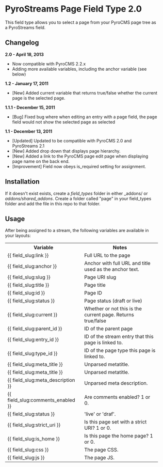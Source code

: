 # PyroStreams Page Field Type 2.0

This field type allows you to select a page from your PyroCMS page tree as a PyroStreams field.

## Changelog

**2.0 - April 18, 2013**

* Now compatible with PyroCMS 2.2.x
* Adding more available variables, including the anchor variable (see below)

**1.2 - January 17, 2011**

* [New] Added current variable that returns true/false whether the current page is the selected page.

**1.1.1 - December 15, 2011**

* [Bug] Fixed bug where when editing an entry with a page field, the page field would not show the selected page as selected

**1.1 - December 13, 2011**

* [Updated] Updated to be compatible with PyroCMS 2.0 and PyroStreams 2.1
* [New] Added drop down that displays page hierarchy.
* [New] Added a link to the PyroCMS page edit page when displaying page name on the back end.
* [Improvement] Field now obeys is_required setting for assignment.

## Installation

If it doesn't exist exists, create a _field\_types_ folder in either _addons/<site-ref> or _addons/shared\_addons_. Create a folder called "page" in your field\_types folder and add the file in this repo to that folder.

## Usage

After being assigned to a stream, the following variables are available in your layouts:

<table>
<tr>
<th>Variable </th>
		<th>Notes </th>
	</tr>
<tr>
<td>{{ field_slug:link }}</td>
		<td>Full URL to the page</td>
	</tr>
<tr>
	<td>{{ field_slug:anchor }}</td>
		<td>Anchor with full URL and title used as the anchor text.</td>
	</tr>
<tr>
<td>{{ field_slug:slug }}</td>
		<td>Page URI slug</td>
	</tr>
<tr>
<td>{{ field_slug:title }}</td>
		<td>Page title</td>
	</tr>
<tr>
<td>{{ field_slug:id }}</td>
		<td>Page ID</td>
	</tr>
<tr>
<td>{{ field_slug:status }}</td>
		<td>Page status (draft or live)</td>
	</tr>
<tr>
<td>{{ field_slug:current }}</td>
		<td>Whether or not this is the current page. Returns true/false</td>
</tr>

<tr>
	<td>{{ field_slug:parent_id }}</td>
	<td>ID of the parent page</td>
</tr>

<tr>
	<td>{{ field_slug:entry_id }}</td>
	<td>ID of the stream entry that this page is linked to.</td>
</tr>

<tr>
	<td>{{ field_slug:type_id }}</td>
	<td>ID of the page type this page is linked to.</td>
</tr>

<tr>
	<td>{{ field_slug:meta_title }}</td>
	<td>Unparsed metatitle.</td>
</tr>

<tr>
	<td>{{ field_slug:meta_title }}</td>
	<td>Unparsed metatitle.</td>
</tr>

<tr>
	<td>{{ field_slug:meta_description }}</td>
	<td>Unparsed meta description.</td>
</tr>

<tr>
	<td>{{ field_slug:comments_enabled }}</td>
	<td>Are comments enabled? 1 or 0.</td>
</tr>

<tr>
	<td>{{ field_slug:status }}</td>
	<td>'live' or 'draf'.</td>
</tr>

<tr>
	<td>{{ field_slug:strict_uri }}</td>
	<td>Is this page set with a strict URI? 1 or 0.</td>
</tr>

<tr>
	<td>{{ field_slug:is_home }}</td>
	<td>Is this page the home page? 1 or 0.</td>
</tr>

<tr>
	<td>{{ field_slug:css }}</td>
	<td>The page CSS.</td>
</tr>

<tr>
	<td>{{ field_slug:js }}</td>
	<td>The page JS.</td>
</tr>

</table>